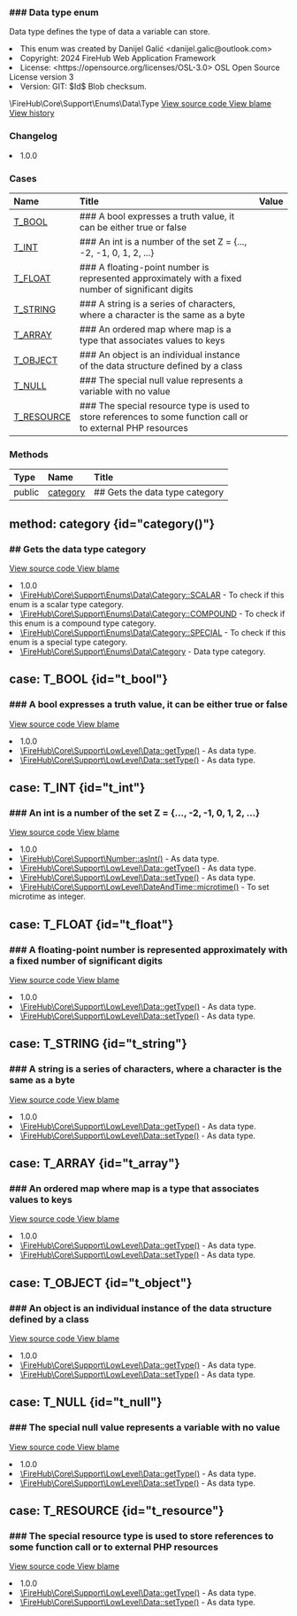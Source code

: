 <title># Type</title>

<code-block lang="php">
<![CDATA[enum Type]]>
</code-block>













### ### Data type enum

<p><format style="italic">Data type defines the type of data a variable can store.</format></p>

<deflist>
    <def title="Enum basic info:">
        <list><li>This enum was created by Danijel Galić &lt;danijel.galic@outlook.com&gt;</li><li>Copyright: 2024 FireHub Web Application Framework</li><li>License: &lt;https://opensource.org/licenses/OSL-3.0&gt; OSL Open Source License version 3</li><li>Version: GIT: $Id$ Blob checksum.</li></list>
    </def>
</deflist>

<deflist><def title="Fully Qualified Enum Name:">
        \FireHub\Core\Support\Enums\Data\Type
    </def><def title="Source code:">
        <a href="https://github.com/The-FireHub-Project/Core/blob/develop-pre-alpha-m1/src/support/enums/data/firehub.Type.php#L23">
            View source code
        </a>
    </def>
    <def title="Blame:">
        <a href="https://github.com/The-FireHub-Project/Core/blame/develop-pre-alpha-m1/src/support/enums/data/firehub.Type.php">
            View blame
        </a>
    </def>
    <def title="History:">
        <a href="https://github.com/The-FireHub-Project/Core/commits/develop-pre-alpha-m1/src/support/enums/data/firehub.Type.php">
            View history
        </a>
    </def></deflist>
### Changelog
<deflist>
    <def title="Version history:">
        <list><li>1.0.0</li></list>
    </def>
</deflist>


### Cases
| Name | Title | Value |
|:-----|:------|:------|
|<a href="#t_bool">T_BOOL</a>|### A bool expresses a truth value, it can be either true or false||
|<a href="#t_int">T_INT</a>|### An int is a number of the set Z = {..., -2, -1, 0, 1, 2, ...}||
|<a href="#t_float">T_FLOAT</a>|### A floating-point number is represented approximately with a fixed number of significant digits||
|<a href="#t_string">T_STRING</a>|### A string is a series of characters, where a character is the same as a byte||
|<a href="#t_array">T_ARRAY</a>|### An ordered map where map is a type that associates values to keys||
|<a href="#t_object">T_OBJECT</a>|### An object is an individual instance of the data structure defined by a class||
|<a href="#t_null">T_NULL</a>|### The special null value represents a variable with no value||
|<a href="#t_resource">T_RESOURCE</a>|### The special resource type is used to store references to some function call or to external PHP resources||

### Methods
| Type | Name | Title |
|:-----|:-----|:------|
|public|<a href="#category()">category</a>|## Gets the data type category|

## method: category {id="category()"}

<code-block lang="php">
    <![CDATA[public Type::category():\FireHub\Core\Support\Enums\Data\Category]]>
</code-block>













### ## Gets the data type category



<deflist><def title="Source code:">
                <a href="https://github.com/The-FireHub-Project/Core/blob/develop-pre-alpha-m1/src/support/enums/data/firehub.Type.php#L83">
                    View source code
                </a>
            </def>
            <def title="Blame:">
                <a href="https://github.com/The-FireHub-Project/Core/blame/develop-pre-alpha-m1/src/support/enums/data/firehub.Type.php#L83">
                    View blame
                </a>
            </def></deflist>
<deflist>
    <def title="Version history:">
        <list><li>1.0.0</li></list>
    </def>
</deflist>
<deflist>
    <def title="This method uses:">
        <list><li><a href="Category.md#scalar">\FireHub\Core\Support\Enums\Data\Category::SCALAR</a>  - <format style="italic">To check if this enum is a scalar type category.</format></li><li><a href="Category.md#compound">\FireHub\Core\Support\Enums\Data\Category::COMPOUND</a>  - <format style="italic">To check if this enum is a compound type category.</format></li><li><a href="Category.md#special">\FireHub\Core\Support\Enums\Data\Category::SPECIAL</a>  - <format style="italic">To check if this enum is a special type category.</format></li></list>
    </def>
</deflist>
<deflist>
    <def title="This method returns:">
        <list><li><a href="Category.md">\FireHub\Core\Support\Enums\Data\Category</a> - <format style="italic">Data type category.</format></li></list>
    </def>
</deflist>
## case: T_BOOL {id="t_bool"}

<code-block lang="php">
<![CDATA[
    T_BOOL    ]]>
</code-block>







### ### A bool expresses a truth value, it can be either true or false



<deflist><def title="Source code:">
                <a href="https://github.com/The-FireHub-Project/Core/blob/develop-pre-alpha-m1/src/support/enums/data/firehub.Type.php#L29">
                    View source code
                </a>
            </def>
            <def title="Blame:">
                <a href="https://github.com/The-FireHub-Project/Core/blame/develop-pre-alpha-m1/src/support/enums/data/firehub.Type.php#L29">
                    View blame
                </a>
            </def></deflist>
<deflist>
    <def title="Version history:">
        <list><li>1.0.0</li></list>
    </def>
</deflist>
<deflist>
    <def title="This case is used by:">
        <list><li><a href="Data.md#gettype()">\FireHub\Core\Support\LowLevel\Data::getType()</a>  - <format style="italic">As data type.</format></li><li><a href="Data.md#settype()">\FireHub\Core\Support\LowLevel\Data::setType()</a>  - <format style="italic">As data type.</format></li></list>
    </def>
</deflist>
## case: T_INT {id="t_int"}

<code-block lang="php">
<![CDATA[
    T_INT    ]]>
</code-block>







### ### An int is a number of the set Z = {..., -2, -1, 0, 1, 2, ...}



<deflist><def title="Source code:">
                <a href="https://github.com/The-FireHub-Project/Core/blob/develop-pre-alpha-m1/src/support/enums/data/firehub.Type.php#L35">
                    View source code
                </a>
            </def>
            <def title="Blame:">
                <a href="https://github.com/The-FireHub-Project/Core/blame/develop-pre-alpha-m1/src/support/enums/data/firehub.Type.php#L35">
                    View blame
                </a>
            </def></deflist>
<deflist>
    <def title="Version history:">
        <list><li>1.0.0</li></list>
    </def>
</deflist>
<deflist>
    <def title="This case is used by:">
        <list><li><a href="Number.md#asint()">\FireHub\Core\Support\Number::asInt()</a>  - <format style="italic">As data type.</format></li><li><a href="Data.md#gettype()">\FireHub\Core\Support\LowLevel\Data::getType()</a>  - <format style="italic">As data type.</format></li><li><a href="Data.md#settype()">\FireHub\Core\Support\LowLevel\Data::setType()</a>  - <format style="italic">As data type.</format></li><li><a href="DateAndTime.md#microtime()">\FireHub\Core\Support\LowLevel\DateAndTime::microtime()</a>  - <format style="italic">To set microtime as integer.</format></li></list>
    </def>
</deflist>
## case: T_FLOAT {id="t_float"}

<code-block lang="php">
<![CDATA[
    T_FLOAT    ]]>
</code-block>







### ### A floating-point number is represented approximately with a fixed number of significant digits



<deflist><def title="Source code:">
                <a href="https://github.com/The-FireHub-Project/Core/blob/develop-pre-alpha-m1/src/support/enums/data/firehub.Type.php#L41">
                    View source code
                </a>
            </def>
            <def title="Blame:">
                <a href="https://github.com/The-FireHub-Project/Core/blame/develop-pre-alpha-m1/src/support/enums/data/firehub.Type.php#L41">
                    View blame
                </a>
            </def></deflist>
<deflist>
    <def title="Version history:">
        <list><li>1.0.0</li></list>
    </def>
</deflist>
<deflist>
    <def title="This case is used by:">
        <list><li><a href="Data.md#gettype()">\FireHub\Core\Support\LowLevel\Data::getType()</a>  - <format style="italic">As data type.</format></li><li><a href="Data.md#settype()">\FireHub\Core\Support\LowLevel\Data::setType()</a>  - <format style="italic">As data type.</format></li></list>
    </def>
</deflist>
## case: T_STRING {id="t_string"}

<code-block lang="php">
<![CDATA[
    T_STRING    ]]>
</code-block>







### ### A string is a series of characters, where a character is the same as a byte



<deflist><def title="Source code:">
                <a href="https://github.com/The-FireHub-Project/Core/blob/develop-pre-alpha-m1/src/support/enums/data/firehub.Type.php#L47">
                    View source code
                </a>
            </def>
            <def title="Blame:">
                <a href="https://github.com/The-FireHub-Project/Core/blame/develop-pre-alpha-m1/src/support/enums/data/firehub.Type.php#L47">
                    View blame
                </a>
            </def></deflist>
<deflist>
    <def title="Version history:">
        <list><li>1.0.0</li></list>
    </def>
</deflist>
<deflist>
    <def title="This case is used by:">
        <list><li><a href="Data.md#gettype()">\FireHub\Core\Support\LowLevel\Data::getType()</a>  - <format style="italic">As data type.</format></li><li><a href="Data.md#settype()">\FireHub\Core\Support\LowLevel\Data::setType()</a>  - <format style="italic">As data type.</format></li></list>
    </def>
</deflist>
## case: T_ARRAY {id="t_array"}

<code-block lang="php">
<![CDATA[
    T_ARRAY    ]]>
</code-block>







### ### An ordered map where map is a type that associates values to keys



<deflist><def title="Source code:">
                <a href="https://github.com/The-FireHub-Project/Core/blob/develop-pre-alpha-m1/src/support/enums/data/firehub.Type.php#L53">
                    View source code
                </a>
            </def>
            <def title="Blame:">
                <a href="https://github.com/The-FireHub-Project/Core/blame/develop-pre-alpha-m1/src/support/enums/data/firehub.Type.php#L53">
                    View blame
                </a>
            </def></deflist>
<deflist>
    <def title="Version history:">
        <list><li>1.0.0</li></list>
    </def>
</deflist>
<deflist>
    <def title="This case is used by:">
        <list><li><a href="Data.md#gettype()">\FireHub\Core\Support\LowLevel\Data::getType()</a>  - <format style="italic">As data type.</format></li><li><a href="Data.md#settype()">\FireHub\Core\Support\LowLevel\Data::setType()</a>  - <format style="italic">As data type.</format></li></list>
    </def>
</deflist>
## case: T_OBJECT {id="t_object"}

<code-block lang="php">
<![CDATA[
    T_OBJECT    ]]>
</code-block>







### ### An object is an individual instance of the data structure defined by a class



<deflist><def title="Source code:">
                <a href="https://github.com/The-FireHub-Project/Core/blob/develop-pre-alpha-m1/src/support/enums/data/firehub.Type.php#L59">
                    View source code
                </a>
            </def>
            <def title="Blame:">
                <a href="https://github.com/The-FireHub-Project/Core/blame/develop-pre-alpha-m1/src/support/enums/data/firehub.Type.php#L59">
                    View blame
                </a>
            </def></deflist>
<deflist>
    <def title="Version history:">
        <list><li>1.0.0</li></list>
    </def>
</deflist>
<deflist>
    <def title="This case is used by:">
        <list><li><a href="Data.md#gettype()">\FireHub\Core\Support\LowLevel\Data::getType()</a>  - <format style="italic">As data type.</format></li><li><a href="Data.md#settype()">\FireHub\Core\Support\LowLevel\Data::setType()</a>  - <format style="italic">As data type.</format></li></list>
    </def>
</deflist>
## case: T_NULL {id="t_null"}

<code-block lang="php">
<![CDATA[
    T_NULL    ]]>
</code-block>







### ### The special null value represents a variable with no value



<deflist><def title="Source code:">
                <a href="https://github.com/The-FireHub-Project/Core/blob/develop-pre-alpha-m1/src/support/enums/data/firehub.Type.php#L65">
                    View source code
                </a>
            </def>
            <def title="Blame:">
                <a href="https://github.com/The-FireHub-Project/Core/blame/develop-pre-alpha-m1/src/support/enums/data/firehub.Type.php#L65">
                    View blame
                </a>
            </def></deflist>
<deflist>
    <def title="Version history:">
        <list><li>1.0.0</li></list>
    </def>
</deflist>
<deflist>
    <def title="This case is used by:">
        <list><li><a href="Data.md#gettype()">\FireHub\Core\Support\LowLevel\Data::getType()</a>  - <format style="italic">As data type.</format></li><li><a href="Data.md#settype()">\FireHub\Core\Support\LowLevel\Data::setType()</a>  - <format style="italic">As data type.</format></li></list>
    </def>
</deflist>
## case: T_RESOURCE {id="t_resource"}

<code-block lang="php">
<![CDATA[
    T_RESOURCE    ]]>
</code-block>







### ### The special resource type is used to store references to some function call or to external PHP resources



<deflist><def title="Source code:">
                <a href="https://github.com/The-FireHub-Project/Core/blob/develop-pre-alpha-m1/src/support/enums/data/firehub.Type.php#L71">
                    View source code
                </a>
            </def>
            <def title="Blame:">
                <a href="https://github.com/The-FireHub-Project/Core/blame/develop-pre-alpha-m1/src/support/enums/data/firehub.Type.php#L71">
                    View blame
                </a>
            </def></deflist>
<deflist>
    <def title="Version history:">
        <list><li>1.0.0</li></list>
    </def>
</deflist>
<deflist>
    <def title="This case is used by:">
        <list><li><a href="Data.md#gettype()">\FireHub\Core\Support\LowLevel\Data::getType()</a>  - <format style="italic">As data type.</format></li><li><a href="Data.md#settype()">\FireHub\Core\Support\LowLevel\Data::setType()</a>  - <format style="italic">As data type.</format></li></list>
    </def>
</deflist>